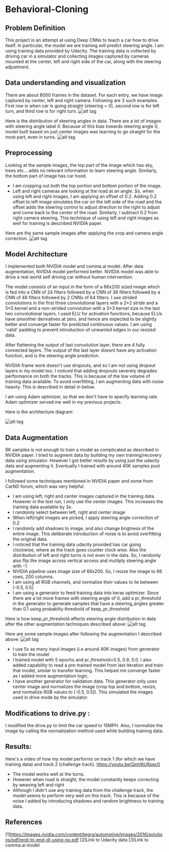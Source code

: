 # Behavioral-Cloning

## Problem Definition
This project is an attempt at using Deep CNNs to teach a car how to drive itself. In particular, the model we are training will predict steering angle. I am using training data provided by Udacity. The training data is collected by driving car in a simulator and collecting images captured by cameras mounted at the center, left and right side of the car, along with the steering adjustment.

## Data understanding and visualization
There are about 8000 frames in the dataset. For each entry, we have image captured by center, left and right camera. Following are 3 such examples. First row is when car is going straight (steering = 0), second row is for left turn, and third row is for right turn.
![alt tag](report_resources/sample_images_original.png)

Here is the distribution of steering angles in data. There are a lot of images with steering angle label 0. Because of this bias towards steering angle 0, model built based on just center images was learning to go straight for the most part, even in turns.
![alt tag](report_resources/steering_angle_distribution.png)

## Preprocessing
Looking at the sample images, the top part of the image which has sky, trees etc... adds no relevant information to learn steering angle. Similarly, the bottom part of image has car hood.
* I am cropping out both the top portion and bottom portion of the image.
* Left and right cameras are looking at the road at an angle. So, when using left and right images, I am applying an offset of 0.2. Adding 0.2 offset to left image simulates the car on the left side of the road and the offset adds the steering control to adjust direction to the right to adjust and come back to the center of the road. Similarly, I subtract 0.2 from right camera steering. This technique of using left and right images as well for training is described NVIDIA paper.

Here are the same sample images after applying the crop and camera angle correction.
![alt tag](report_resources/sample_images_cropped_corrected_angle.png)

## Model Architecture
I implemented both NVIDIA model and comma.ai model. After data augmentation, NVIDIA model performed better. NVIDIA model was able to drive a real world self driving car without human intervention.

The model consists of an input in the form of a 66x200 sized image which is fed into a CNN of 24 filters followed by a CNN of 36 filters followed by a CNN of 48 filters followed by 2 CNNs of 64 filters. I use strided convolutions in the first three convolutional layers with a 2×2 stride and a 5×5 kernel and a non-strided convolution with a 3×3 kernel size in the last two convolutional layers. I used ELU for activation functions, because ELUs have smoother derivatives at zero, and hence are expected to be slightly better and converge faster for predicted continuous values. I am using 'valid' padding to prevent introduction of unwanted edges in our resized data.

After flattening the output of last convolution layer, there are 4 fully connected layers. The output of the last layer doesnt have any activation function, and is the steering angle prediction.

NVIDIA frame work doesn't use dropouts, and so I am not using dropout layers in my model too. I noticed that adding dropouts severely degrades performance on both the tracks. This is because of the low volume of training data available. To avoid overfitting, I am augmenting data with noise heavily. This is described in detail in below.

I am using Adam optimizer, so that we don't have to specify learning rate. Adam optimizer served me well in my previous projects.

Here is the architecture diagram:

![alt tag](report_resources/nvidia_arch_diagram.png)

## Data Augmentation
8K samples is not enough to train a model as complicated as described in NVIDIA paper. I tried to augment data by building my own training/recovery data using simulator. However I got better results by using just the udacity data and augmenting it. Eventually I trained with around 40K samples post augmentation.

I followed some techniques mentioned in NVIDIA paper and some from CarND forum, which was very helpful.

* I am using left, right and center images captured in the training data. However in the test run, I only use the center images. This increases the training data available by 3x.
* I randomly select between left, right and center image
* When left/right images are picked, I apply steering angle correction of 0.2
* I randomly add shadows to image, and also change brigtness of the entire image. This deliberate introduction of noise is to avoid overfitting the original data.
* I noticed that the training data udacity provided has car going clockwise, where as the track goes counter clock wise. Also the distribution of left and right turns is not even in the data. So, I randomly also flip the image across vertical access and multiply steering angle with -1.
* NVIDIA pipeline uses image size of 66x200. So, I resize the image to 66 rows, 200 columns.
* I am using all RGB channels, and normalize their values to lie between [-0.5, 0.5]
* I am using a generator to feed training data into keras optimizer. Since there are a lot more frames with steering angle of 0, add a pr_threshold in the generator to generate samples that have a steering_angles greater than 0.1 using probablity threshold of keep_pr_threshold

Here is how keep_pr_threshold affects steering angle distribution in data after the other augmentation techniques described above:
![alt tag](report_resources/keep_pr_threshold_analysis.png)

Here are some sample images after following the augmentation I described above:
![alt tag](report_resources/sample_images_augmentation.png)

* I use 5x as many input images (i.e around 40K images) from generator to train the model
* I trained model with 5 epochs and pr_threshold=0.5, 0.9, 0.0. I also added capability to read a pre-trained model from last iteration and train that model, similar to transfer learning. This helped me converge faster as I added more augmentation logic.
* I have another generator for validation data. This generator only uses center image and normalizes the image (crop top and bottom, resize, and normalize RGB values to [-0.5, 0.5]). This simulated the images used in drive mode by the simulator.

## Modifications to drive.py :
I modified the drive.py to limit the car speed to 15MPH. Also, I normalize the image by calling the normalization method used while building training data.

## Results:
Here's a video of how my model performs on track 1 (for which we have training data) and track 2 (challenge track).
https://youtu.be/Qnh9jU6xec0

* The model works well at the turns.
* However when road is straight, the model constantly keeps correcting by weaving left and right
* Although I didn't use any training data from the challenge track, the model seems to perform very well on this track. This is because of the noise I added by introducing shadows and random brightness to training data.

## References
[1]https://images.nvidia.com/content/tegra/automotive/images/2016/solutions/pdf/end-to-end-dl-using-px.pdf
[2]Link to Udacity data
[3]Link to comma.ai model

